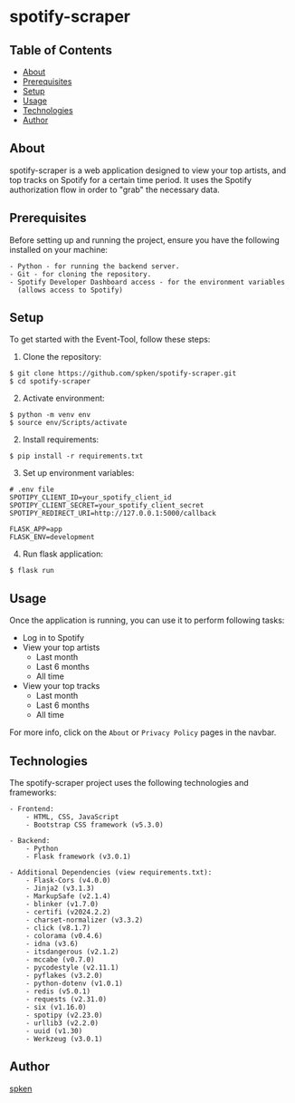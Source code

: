 # spotify-scraper

## Table of Contents

* [About](#about)
* [Prerequisites](#prerequisites)
* [Setup](#setup)
* [Usage](#usage)
* [Technologies](#technologies)
* [Author](#author)

## About

spotify-scraper is a web application designed to view your top artists, and top tracks on Spotify for a certain time period. It uses the Spotify authorization flow in order to "grab" the necessary data.

## Prerequisites

Before setting up and running the project, ensure you have the following installed on your machine:

```
- Python - for running the backend server.
- Git - for cloning the repository.
- Spotify Developer Dashboard access - for the environment variables
  (allows access to Spotify)
```

## Setup

To get started with the Event-Tool, follow these steps:

1. Clone the repository:

```
$ git clone https://github.com/spken/spotify-scraper.git
$ cd spotify-scraper
```

2. Activate environment:

```
$ python -m venv env
$ source env/Scripts/activate
```

2. Install requirements:

```
$ pip install -r requirements.txt
```

3. Set up environment variables:

```
# .env file
SPOTIPY_CLIENT_ID=your_spotify_client_id
SPOTIPY_CLIENT_SECRET=your_spotify_client_secret
SPOTIPY_REDIRECT_URI=http://127.0.0.1:5000/callback

FLASK_APP=app
FLASK_ENV=development
```

4. Run flask application:

```
$ flask run
```

## Usage

Once the application is running, you can use it to perform following tasks:

* Log in to Spotify
* View your top artists
    * Last month
    * Last 6 months
    * All time
* View your top tracks
    * Last month
    * Last 6 months
    * All time

For more info, click on the `About` or `Privacy Policy` pages in the navbar.

## Technologies

The spotify-scraper project uses the following technologies and frameworks:

```
- Frontend:
    - HTML, CSS, JavaScript
    - Bootstrap CSS framework (v5.3.0)

- Backend:
    - Python
    - Flask framework (v3.0.1)

- Additional Dependencies (view requirements.txt):
    - Flask-Cors (v4.0.0)
    - Jinja2 (v3.1.3)
    - MarkupSafe (v2.1.4)
    - blinker (v1.7.0)
    - certifi (v2024.2.2)
    - charset-normalizer (v3.3.2)
    - click (v8.1.7)
    - colorama (v0.4.6)
    - idna (v3.6)
    - itsdangerous (v2.1.2)
    - mccabe (v0.7.0)
    - pycodestyle (v2.11.1)
    - pyflakes (v3.2.0)
    - python-dotenv (v1.0.1)
    - redis (v5.0.1)
    - requests (v2.31.0)
    - six (v1.16.0)
    - spotipy (v2.23.0)
    - urllib3 (v2.2.0)
    - uuid (v1.30)
    - Werkzeug (v3.0.1)
```

## Author

[spken](https://github.com/spken)

